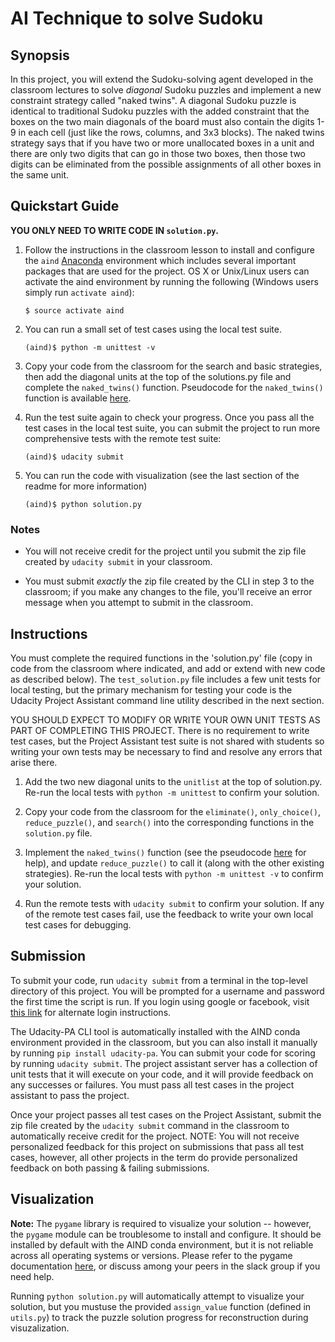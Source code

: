 # AI Technique to solve Sudoku

## Synopsis

In this project, you will extend the Sudoku-solving agent developed in the classroom lectures to solve _diagonal_ Sudoku puzzles and implement a new constraint strategy called "naked twins". A diagonal Sudoku puzzle is identical to traditional Sudoku puzzles with the added constraint that the boxes on the two main diagonals of the board must also contain the digits 1-9 in each cell (just like the rows, columns, and 3x3 blocks). The naked twins strategy says that if you have two or more unallocated boxes in a unit and there are only two digits that can go in those two boxes, then those two digits can be eliminated from the possible assignments of all other boxes in the same unit.


## Quickstart Guide

**YOU ONLY NEED TO WRITE CODE IN `solution.py`.**

1. Follow the instructions in the classroom lesson to install and configure the `aind` [Anaconda](https://www.continuum.io/downloads) environment which includes several important packages that are used for the project. OS X or Unix/Linux users can activate the aind environment by running the following (Windows users simply run `activate aind`):
    
    `$ source activate aind`

2. You can run a small set of test cases using the local test suite. 

    `(aind)$ python -m unittest -v`

3. Copy your code from the classroom for the search and basic strategies, then add the diagonal units at the top of the solutions.py file and complete the `naked_twins()` function.  Pseudocode for the `naked_twins()` function is available [here](https://github.com/udacity/artificial-intelligence/blob/master/Projects/1_Sudoku/pseudocode.md).

4. Run the test suite again to check your progress. Once you pass all the test cases in the local test suite, you can submit the project to run more comprehensive tests with the remote test suite:

    `(aind)$ udacity submit`

5. You can run the code with visualization (see the last section of the readme for more information)

    `(aind)$ python solution.py`


### Notes

- You will not receive credit for the project until you submit the zip file created by `udacity submit` in your classroom.

- You must submit _exactly_ the zip file created by the CLI in step 3 to the classroom; if you make any changes to the file, you'll receive an error message when you attempt to submit in the classroom.


## Instructions

You must complete the required functions in the 'solution.py' file (copy in code from the classroom where indicated, and add or extend with new code as described below). The `test_solution.py` file includes a few unit tests for local testing, but the primary mechanism for testing your code is the Udacity Project Assistant command line utility described in the next section.

YOU SHOULD EXPECT TO MODIFY OR WRITE YOUR OWN UNIT TESTS AS PART OF COMPLETING THIS PROJECT. There is no requirement to write test cases, but the Project Assistant test suite is not shared with students so writing your own tests may be necessary to find and resolve any errors that arise there.

1. Add the two new diagonal units to the `unitlist` at the top of solution.py. Re-run the local tests with `python -m unittest` to confirm your solution. 

1. Copy your code from the classroom for the `eliminate()`, `only_choice()`, `reduce_puzzle()`, and `search()` into the corresponding functions in the `solution.py` file.

1. Implement the `naked_twins()` function (see the pseudocode [here](https://github.com/udacity/artificial-intelligence/blob/master/Projects/1_Sudoku/pseudocode.md) for help), and update `reduce_puzzle()` to call it (along with the other existing strategies). Re-run the local tests with `python -m unittest -v` to confirm your solution.

1. Run the remote tests with `udacity submit` to confirm your solution. If any of the remote test cases fail, use the feedback to write your own local test cases for debugging.


## Submission

To submit your code, run `udacity submit` from a terminal in the top-level directory of this project. You will be prompted for a username and password the first time the script is run. If you login using google or facebook, visit [this link](https://project-assistant.udacity.com/auth_tokens/jwt_login) for alternate login instructions.

The Udacity-PA CLI tool is automatically installed with the AIND conda environment provided in the classroom, but you can also install it manually by running `pip install udacity-pa`. You can submit your code for scoring by running `udacity submit`. The project assistant server has a collection of unit tests that it will execute on your code, and it will provide feedback on any successes or failures. You must pass all test cases in the project assistant to pass the project.

Once your project passes all test cases on the Project Assistant, submit the zip file created by the `udacity submit` command in the classroom to automatically receive credit for the project. NOTE: You will not receive personalized feedback for this project on submissions that pass all test cases, however, all other projects in the term do provide personalized feedback on both passing & failing submissions.


## Visualization

**Note:** The `pygame` library is required to visualize your solution -- however, the `pygame` module can be troublesome to install and configure. It should be installed by default with the AIND conda environment, but it is not reliable across all operating systems or versions. Please refer to the pygame documentation [here](http://www.pygame.org/download.shtml), or discuss among your peers in the slack group if you need help.

Running `python solution.py` will automatically attempt to visualize your solution, but you mustuse the provided `assign_value` function (defined in `utils.py`) to track the puzzle solution progress for reconstruction during visuzalization.
